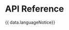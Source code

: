 # API Reference

{{ data.languageNotice}}

<script>
export default {
  data() {
    return {
     data: {
      languageNotice: "The API reference documentation is not available at this time."
     }
    }
  }
}
</script>